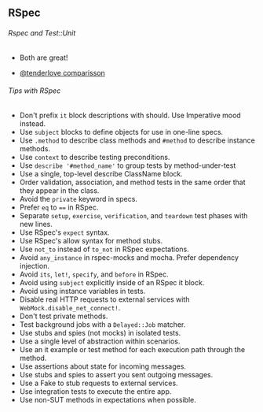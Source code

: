 ## RSpec

###### Rspec and Test::Unit

* Both are great!

* [@tenderlove comparisson](http://tenderlovemaking.com/2015/01/23/my-experience-with-minitest-and-rspec.html)


###### Tips with RSpec

* Don't prefix `it` block descriptions with should. Use Imperative mood instead.
* Use `subject` blocks to define objects for use in one-line specs.
* Use `.method` to describe class methods and `#method` to describe instance methods.
* Use `context` to describe testing preconditions.
* Use `describe '#method_name'` to group tests by method-under-test
* Use a single, top-level describe ClassName block.
* Order validation, association, and method tests in the same order that they appear in the class.
* Avoid the `private` keyword in specs.
* Prefer `eq` to `==` in RSpec.
* Separate `setup`, `exercise`, `verification`, and `teardown` test phases with new lines.
* Use RSpec's `expect` syntax.
* Use RSpec's allow syntax for method stubs.
* Use `not_to` instead of `to_not` in RSpec expectations.
* Avoid `any_instance` in rspec-mocks and mocha. Prefer dependency injection.
* Avoid `its`, `let!`, `specify`, and `before` in RSpec.
* Avoid using `subject` explicitly inside of an RSpec it block.
* Avoid using instance variables in tests.
* Disable real HTTP requests to external services with `WebMock.disable_net_connect!`.
* Don't test private methods.
* Test background jobs with a `Delayed::Job` matcher.
* Use stubs and spies (not mocks) in isolated tests.
* Use a single level of abstraction within scenarios.
* Use an it example or test method for each execution path through the method.
* Use assertions about state for incoming messages.
* Use stubs and spies to assert you sent outgoing messages.
* Use a Fake to stub requests to external services.
* Use integration tests to execute the entire app.
* Use non-SUT methods in expectations when possible.
